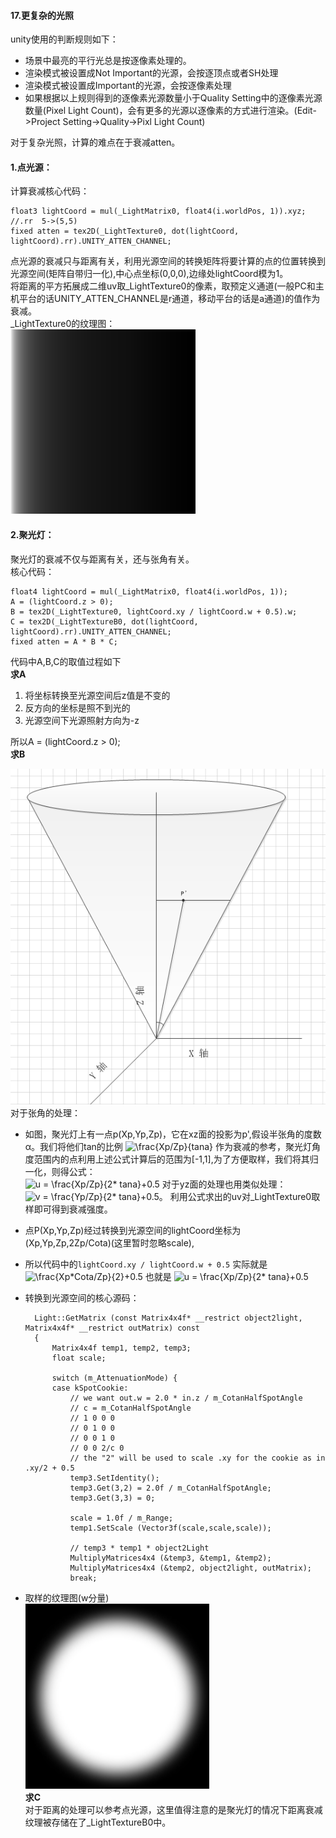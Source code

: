 #### 17.更复杂的光照 
unity使用的判断规则如下：   

* 场景中最亮的平行光总是按逐像素处理的。
* 渲染模式被设置成Not Important的光源，会按逐顶点或者SH处理  
* 渲染模式被设置成Important的光源，会按逐像素处理
* 如果根据以上规则得到的逐像素光源数量小于Quality Setting中的逐像素光源数量(Pixel Light Count)，会有更多的光源以逐像素的方式进行渲染。(Edit->Project Setting->Quality->Pixl Light Count)   

对于复杂光照，计算的难点在于衰减atten。
#### 1.点光源：  
计算衰减核心代码：  

    float3 lightCoord = mul(_LightMatrix0, float4(i.worldPos, 1)).xyz;
	//.rr  5->(5,5)
    fixed atten = tex2D(_LightTexture0, dot(lightCoord, lightCoord).rr).UNITY_ATTEN_CHANNEL;  
点光源的衰减只与距离有关，利用光源空间的转换矩阵将要计算的点的位置转换到光源空间(矩阵自带归一化),中心点坐标(0,0,0),边缘处lightCoord模为1。  
将距离的平方拓展成二维uv取_LightTexture0的像素，取预定义通道(一般PC和主机平台的话UNITY_ATTEN_CHANNEL是r通道，移动平台的话是a通道)的值作为衰减。  
_LightTexture0的纹理图：  
![](pic/37.png)  
#### 2.聚光灯：  
聚光灯的衰减不仅与距离有关，还与张角有关。  
核心代码：  

	float4 lightCoord = mul(_LightMatrix0, float4(i.worldPos, 1));
	A = (lightCoord.z > 0);
	B = tex2D(_LightTexture0, lightCoord.xy / lightCoord.w + 0.5).w;
	C = tex2D(_LightTextureB0, dot(lightCoord, lightCoord).rr).UNITY_ATTEN_CHANNEL;
	fixed atten = A * B * C;  

代码中A,B,C的取值过程如下  
**求A**  
1. 将坐标转换至光源空间后z值是不变的  
2. 反方向的坐标是照不到光的  
3. 光源空间下光源照射方向为-z

所以A = (lightCoord.z > 0);  
**求B**  

![](pic/38.png)  
对于张角的处理：  

* 如图，聚光灯上有一点p(Xp,Yp,Zp)，它在xz面的投影为p',假设半张角的度数α。我们将他们tan的比例
	<img src="https://latex.codecogs.com/gif.latex?\frac{Xp/Zp}{tana}" title="\frac{Xp/Zp}{tana}" />
作为衰减的参考，聚光灯角度范围内的点利用上述公式计算后的范围为[-1,1],为了方便取样，我们将其归一化，则得公式：  
	<img src="https://latex.codecogs.com/gif.latex?u&space;=&space;\frac{Xp/Zp}{2*&space;tana}&plus;0.5" title="u = \frac{Xp/Zp}{2* tana}+0.5" />
对于yz面的处理也用类似处理：   
	<img src="https://latex.codecogs.com/gif.latex?v&space;=&space;\frac{Yp/Zp}{2*&space;tana}&plus;0.5" title="v = \frac{Yp/Zp}{2* tana}+0.5" />。
利用公式求出的uv对_LightTexture0取样即可得到衰减强度。    
* 点P(Xp,Yp,Zp)经过转换到光源空间的lightCoord坐标为(Xp,Yp,Zp,2Zp/Cota)(这里暂时忽略scale),
* 所以代码中的`lightCoord.xy / lightCoord.w + 0.5` 实际就是
	<img src="https://latex.codecogs.com/gif.latex?\frac{Xp*Cota/Zp}{2}&plus;0.5" title="\frac{Xp*Cota/Zp}{2}+0.5" />
也就是
	<img src="https://latex.codecogs.com/gif.latex?u&space;=&space;\frac{Xp/Zp}{2*&space;tana}&plus;0.5" title="u = \frac{Xp/Zp}{2* tana}+0.5" />
* 转换到光源空间的核心源码： 
 
		Light::GetMatrix (const Matrix4x4f* __restrict object2light, Matrix4x4f* __restrict outMatrix) const
		{
		    Matrix4x4f temp1, temp2, temp3;
		    float scale;
		
		    switch (m_AttenuationMode) {
		    case kSpotCookie:
		        // we want out.w = 2.0 * in.z / m_CotanHalfSpotAngle
		        // c = m_CotanHalfSpotAngle
		        // 1 0 0 0
		        // 0 1 0 0
		        // 0 0 1 0
		        // 0 0 2/c 0
		        // the "2" will be used to scale .xy for the cookie as in .xy/2 + 0.5 
		        temp3.SetIdentity();
		        temp3.Get(3,2) = 2.0f / m_CotanHalfSpotAngle;
		        temp3.Get(3,3) = 0;
		
		        scale = 1.0f / m_Range;
		        temp1.SetScale (Vector3f(scale,scale,scale));
		
		        // temp3 * temp1 * object2Light
		        MultiplyMatrices4x4 (&temp3, &temp1, &temp2);
		        MultiplyMatrices4x4 (&temp2, object2light, outMatrix);
		        break;

* 取样的纹理图(w分量)  
	![](pic/39.png)  
**求C**  
对于距离的处理可以参考点光源，这里值得注意的是聚光灯的情况下距离衰减纹理被存储在了_LightTextureB0中。